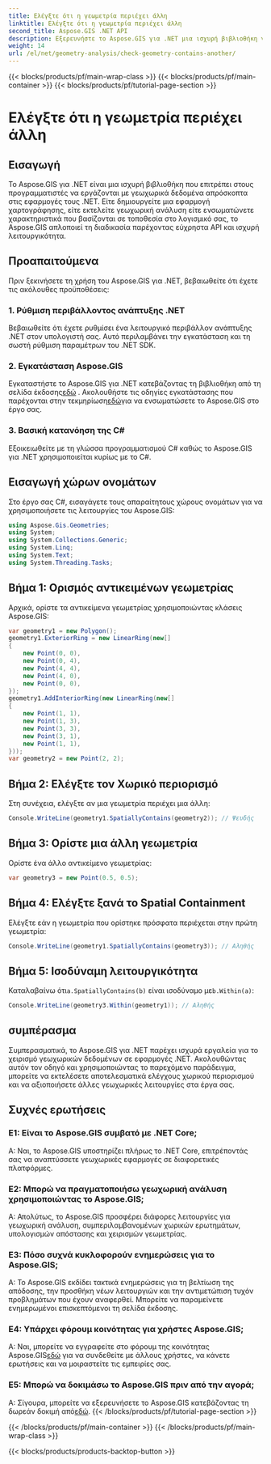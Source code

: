 ```yaml
---
title: Ελέγξτε ότι η γεωμετρία περιέχει άλλη
linktitle: Ελέγξτε ότι η γεωμετρία περιέχει άλλη
second_title: Aspose.GIS .NET API
description: Εξερευνήστε το Aspose.GIS για .NET μια ισχυρή βιβλιοθήκη για απρόσκοπτη ενσωμάτωση γεωχωρικών δεδομένων στις εφαρμογές σας .NET.
weight: 14
url: /el/net/geometry-analysis/check-geometry-contains-another/
---
```


{{< blocks/products/pf/main-wrap-class >}}
{{< blocks/products/pf/main-container >}}
{{< blocks/products/pf/tutorial-page-section >}}

# Ελέγξτε ότι η γεωμετρία περιέχει άλλη

## Εισαγωγή
Το Aspose.GIS για .NET είναι μια ισχυρή βιβλιοθήκη που επιτρέπει στους προγραμματιστές να εργάζονται με γεωχωρικά δεδομένα απρόσκοπτα στις εφαρμογές τους .NET. Είτε δημιουργείτε μια εφαρμογή χαρτογράφησης, είτε εκτελείτε γεωχωρική ανάλυση είτε ενσωματώνετε χαρακτηριστικά που βασίζονται σε τοποθεσία στο λογισμικό σας, το Aspose.GIS απλοποιεί τη διαδικασία παρέχοντας εύχρηστα API και ισχυρή λειτουργικότητα.
## Προαπαιτούμενα
Πριν ξεκινήσετε τη χρήση του Aspose.GIS για .NET, βεβαιωθείτε ότι έχετε τις ακόλουθες προϋποθέσεις:
### 1. Ρύθμιση περιβάλλοντος ανάπτυξης .NET
Βεβαιωθείτε ότι έχετε ρυθμίσει ένα λειτουργικό περιβάλλον ανάπτυξης .NET στον υπολογιστή σας. Αυτό περιλαμβάνει την εγκατάσταση και τη σωστή ρύθμιση παραμέτρων του .NET SDK.
### 2. Εγκατάσταση Aspose.GIS
 Εγκαταστήστε το Aspose.GIS για .NET κατεβάζοντας τη βιβλιοθήκη από τη σελίδα έκδοσης[εδώ](https://releases.aspose.com/gis/net/) . Ακολουθήστε τις οδηγίες εγκατάστασης που παρέχονται στην τεκμηρίωση[εδώ](https://reference.aspose.com/gis/net/)για να ενσωματώσετε το Aspose.GIS στο έργο σας.
### 3. Βασική κατανόηση της C#
Εξοικειωθείτε με τη γλώσσα προγραμματισμού C# καθώς το Aspose.GIS για .NET χρησιμοποιείται κυρίως με το C#.

## Εισαγωγή χώρων ονομάτων
Στο έργο σας C#, εισαγάγετε τους απαραίτητους χώρους ονομάτων για να χρησιμοποιήσετε τις λειτουργίες του Aspose.GIS:
```csharp
using Aspose.Gis.Geometries;
using System;
using System.Collections.Generic;
using System.Linq;
using System.Text;
using System.Threading.Tasks;
```

## Βήμα 1: Ορισμός αντικειμένων γεωμετρίας
Αρχικά, ορίστε τα αντικείμενα γεωμετρίας χρησιμοποιώντας κλάσεις Aspose.GIS:
```csharp
var geometry1 = new Polygon();
geometry1.ExteriorRing = new LinearRing(new[]
{
    new Point(0, 0),
    new Point(0, 4),
    new Point(4, 4),
    new Point(4, 0),
    new Point(0, 0),
});
geometry1.AddInteriorRing(new LinearRing(new[]
{
    new Point(1, 1),
    new Point(1, 3),
    new Point(3, 3),
    new Point(3, 1),
    new Point(1, 1),
}));
var geometry2 = new Point(2, 2);
```
## Βήμα 2: Ελέγξτε τον Χωρικό περιορισμό
Στη συνέχεια, ελέγξτε αν μια γεωμετρία περιέχει μια άλλη:
```csharp
Console.WriteLine(geometry1.SpatiallyContains(geometry2)); // Ψευδής
```
## Βήμα 3: Ορίστε μια άλλη γεωμετρία
Ορίστε ένα άλλο αντικείμενο γεωμετρίας:
```csharp
var geometry3 = new Point(0.5, 0.5);
```
## Βήμα 4: Ελέγξτε ξανά το Spatial Containment
Ελέγξτε εάν η γεωμετρία που ορίστηκε πρόσφατα περιέχεται στην πρώτη γεωμετρία:
```csharp
Console.WriteLine(geometry1.SpatiallyContains(geometry3)); // Αληθής
```
## Βήμα 5: Ισοδύναμη λειτουργικότητα
 Καταλαβαίνω ότι`a.SpatiallyContains(b)` είναι ισοδύναμο με`b.Within(a)`:
```csharp
Console.WriteLine(geometry3.Within(geometry1)); // Αληθής
```

## συμπέρασμα
Συμπερασματικά, το Aspose.GIS για .NET παρέχει ισχυρά εργαλεία για το χειρισμό γεωχωρικών δεδομένων σε εφαρμογές .NET. Ακολουθώντας αυτόν τον οδηγό και χρησιμοποιώντας το παρεχόμενο παράδειγμα, μπορείτε να εκτελέσετε αποτελεσματικά ελέγχους χωρικού περιορισμού και να αξιοποιήσετε άλλες γεωχωρικές λειτουργίες στα έργα σας.
## Συχνές ερωτήσεις
### Ε1: Είναι το Aspose.GIS συμβατό με .NET Core;
Α: Ναι, το Aspose.GIS υποστηρίζει πλήρως το .NET Core, επιτρέποντάς σας να αναπτύσσετε γεωχωρικές εφαρμογές σε διαφορετικές πλατφόρμες.
### Ε2: Μπορώ να πραγματοποιήσω γεωχωρική ανάλυση χρησιμοποιώντας το Aspose.GIS;
Α: Απολύτως, το Aspose.GIS προσφέρει διάφορες λειτουργίες για γεωχωρική ανάλυση, συμπεριλαμβανομένων χωρικών ερωτημάτων, υπολογισμών απόστασης και χειρισμών γεωμετρίας.
### Ε3: Πόσο συχνά κυκλοφορούν ενημερώσεις για το Aspose.GIS;
Α: Το Aspose.GIS εκδίδει τακτικά ενημερώσεις για τη βελτίωση της απόδοσης, την προσθήκη νέων λειτουργιών και την αντιμετώπιση τυχόν προβλημάτων που έχουν αναφερθεί. Μπορείτε να παραμείνετε ενημερωμένοι επισκεπτόμενοι τη σελίδα έκδοσης.
### Ε4: Υπάρχει φόρουμ κοινότητας για χρήστες Aspose.GIS;
Α: Ναι, μπορείτε να εγγραφείτε στο φόρουμ της κοινότητας Aspose.GIS[εδώ](https://forum.aspose.com/c/gis/33) για να συνδεθείτε με άλλους χρήστες, να κάνετε ερωτήσεις και να μοιραστείτε τις εμπειρίες σας.
### Ε5: Μπορώ να δοκιμάσω το Aspose.GIS πριν από την αγορά;
 Α: Σίγουρα, μπορείτε να εξερευνήσετε το Aspose.GIS κατεβάζοντας τη δωρεάν δοκιμή από[εδώ](https://releases.aspose.com/).
{{< /blocks/products/pf/tutorial-page-section >}}

{{< /blocks/products/pf/main-container >}}
{{< /blocks/products/pf/main-wrap-class >}}

{{< blocks/products/products-backtop-button >}}
